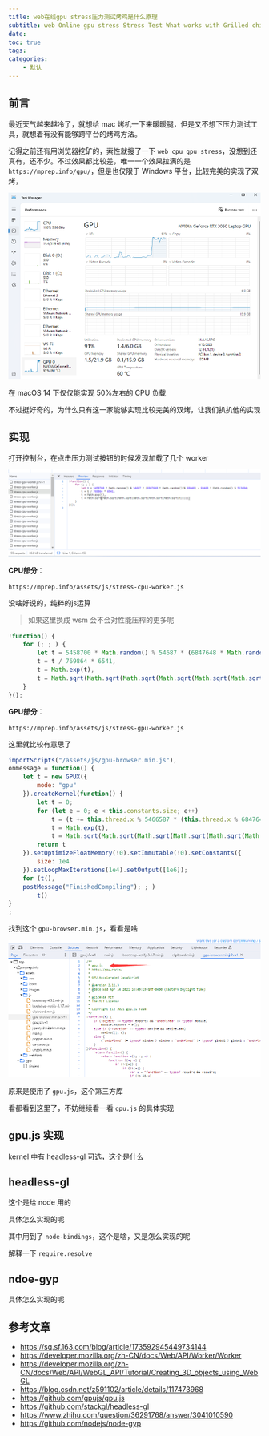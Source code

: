 ```yaml
---
title: web在线gpu stress压力测试烤鸡是什么原理
subtitle: web Online gpu stress Stress Test What works with Grilled chicken
date: 
toc: true
tags: 
categories: 
    - 默认
---
```


## 前言
最近天气越来越冷了，就想给 mac 烤机一下来暖暖腿，但是又不想下压力测试工具，就想着有没有能够跨平台的烤鸡方法。

记得之前还有用浏览器挖矿的，索性就搜了一下 `web cpu gpu stress`，没想到还真有，还不少。不过效果都比较差，唯一一个效果拉满的是 `https://mprep.info/gpu/`，但是也仅限于 Windows 平台，比较完美的实现了双烤，

![16965165614991696516560765.png](https://raw.githubusercontent.com/james-curtis/blog-img/img/img/16965165614991696516560765.png)

在 macOS 14 下仅仅能实现 50%左右的 CPU 负载

不过挺好奇的，为什么只有这一家能够实现比较完美的双烤，让我们扒扒他的实现

## 实现

打开控制台，在点击压力测试按钮的时候发现加载了几个 worker

![16965168514981696516850855.png](https://raw.githubusercontent.com/james-curtis/blog-img/img/img/16965168514981696516850855.png)

**CPU部分**：

`https://mprep.info/assets/js/stress-cpu-worker.js`

没啥好说的，纯粹的js运算

> 如果这里换成 wsm 会不会对性能压榨的更多呢

```js
!function() {
    for (; ; ) {
        let t = 5458700 * Math.random() % 54687 * (6847648 * Math.random() % 68648) - 98468 * Math.random() % 513684;
        t = t / 769864 * 6541,
        t = Math.exp(t),
        t = Math.sqrt(Math.sqrt(Math.sqrt(Math.sqrt(Math.sqrt(Math.sqrt(t))))))
    }
}();
```

**GPU部分**：

`https://mprep.info/assets/js/stress-gpu-worker.js`

这里就比较有意思了

```js
importScripts("/assets/js/gpu-browser.min.js"),
onmessage = function() {
    let t = new GPUX({
        mode: "gpu"
    }).createKernel(function() {
        let t = 0;
        for (let e = 0; e < this.constants.size; e++)
            t = (t += this.thread.x % 5466587 * (this.thread.x % 6847648) - this.thread.x % 51374684) / (this.thread.x % 9769864) * 6541,
            t = Math.exp(t),
            t = Math.sqrt(Math.sqrt(Math.sqrt(Math.sqrt(Math.sqrt(Math.sqrt(t))))));
        return t
    }).setOptimizeFloatMemory(!0).setImmutable(!0).setConstants({
        size: 1e4
    }).setLoopMaxIterations(1e4).setOutput([1e6]);
    for (t(),
    postMessage("FinishedCompiling"); ; )
        t()
}
;
```

找到这个 `gpu-browser.min.js`，看看是啥

![16965170325071696517032336.png](https://raw.githubusercontent.com/james-curtis/blog-img/img/img/16965170325071696517032336.png)

原来是使用了 `gpu.js`，这个第三方库

看都看到这里了，不妨继续看一看 `gpu.js` 的具体实现

## gpu.js 实现




kernel 中有 headless-gl 可选，这个是什么

## headless-gl

这个是给 node 用的

具体怎么实现的呢

其中用到了 `node-bindings`，这个是啥，又是怎么实现的呢

解释一下 `require.resolve`

## ndoe-gyp

具体怎么实现的呢

## 参考文章
- https://sq.sf.163.com/blog/article/173592945449734144
- https://developer.mozilla.org/zh-CN/docs/Web/API/Worker/Worker
- https://developer.mozilla.org/zh-CN/docs/Web/API/WebGL_API/Tutorial/Creating_3D_objects_using_WebGL
- https://blog.csdn.net/z591102/article/details/117473968
- https://github.com/gpujs/gpu.js
- https://github.com/stackgl/headless-gl
- https://www.zhihu.com/question/36291768/answer/3041010590
- https://github.com/nodejs/node-gyp